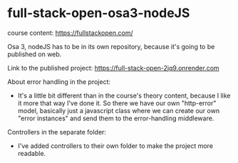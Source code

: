 # full-stack-open-osa3-nodeJS

course content:
https://fullstackopen.com/

Osa 3, nodeJS has to be in its own repository, because it's going to be published on web.

Link to the published project: https://full-stack-open-2jq9.onrender.com

About error handling in the project:
- It's a little bit different than in the course's theory content, because I like it more that way I've done it. So there we have our own "http-error" model, basically just a javascript class where we can create our own "error instances" and send them to the error-handling middleware.

Controllers in the separate folder:
- I've added controllers to their own folder to make the project more readable.


